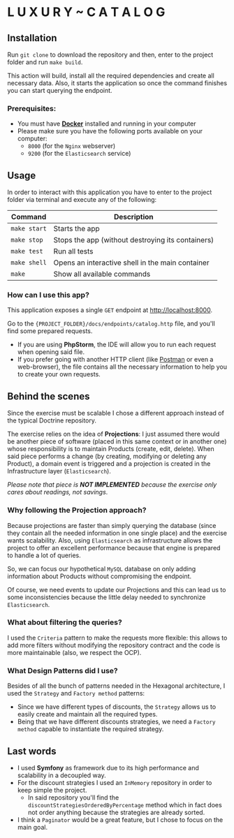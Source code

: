 # L U X U R Y ~ C A T A L O G
## Installation
Run `git clone` to download the repository and then, enter to the project folder and run `make build`.

This action will build, install all the required dependencies and create all necessary data. Also, it starts the application so once the command finishes you can start querying the endpoint.

### Prerequisites:
- You must have **[Docker](https://www.docker.com/)** installed and running in your computer
- Please make sure you have the following ports available on your computer:
    - `8000` (for the `Nginx` webserver)
    - `9200` (for the `Elasticsearch` service)

## Usage
In order to interact with this application you have to enter to the project folder via terminal and execute any of the following:

| Command      | Description                                       |
|--------------|---------------------------------------------------|
| `make start` | Starts the app                                    |
| `make stop`  | Stops the app (without destroying its containers) |
| `make test`  | Run all tests                                     |
| `make shell` | Opens an interactive shell in the main container  |
| `make`       | Show all available commands                       |


### How can I use this app?

This application exposes a single `GET` endpoint at [http://localhost:8000](http://localhost:8000).

Go to the `{PROJECT_FOLDER}/docs/endpoints/catalog.http` file, and you'll find some prepared requests.
- If you are using **PhpStorm**, the IDE will allow you to run each request when opening said file.
- If you prefer going with another HTTP client (like [Postman](https://www.postman.com/) or even a web-browser), the file contains all the necessary information to help you to create your own requests.

## Behind the scenes
Since the exercise must be scalable I chose a different approach instead of the typical Doctrine repository.

The exercise relies on the idea of **Projections**: I just assumed there would be another piece of software (placed in this same context or in another one) whose responsibility is to maintain Products (create, edit, delete).
When said piece performs a change (by creating, modifying or deleting any Product), a domain event is triggered and a projection is created in the Infrastructure layer (`Elasticsearch`).

*Please note that piece is **NOT IMPLEMENTED** because the exercise only cares about readings, not savings*.

### Why following the Projection approach?
Because projections are faster than simply querying the database (since they contain all the needed information in one single place) and the exercise wants scalability.
Also, using `Elasticsearch` as infrastructure allows the project to offer an excellent performance because that engine is prepared to handle a lot of queries.

So, we can focus our hypothetical `MySQL` database on only adding information about Products without compromising the endpoint.

Of course, we need events to update our Projections and this can lead us to some inconsistencies because the little delay needed to synchronize `Elasticsearch`.

### What about filtering the queries?
I used the `Criteria` pattern to make the requests more flexible: this allows to add more filters without modifying the repository contract and the code is more maintainable (also, we respect the OCP).

### What Design Patterns did I use?
Besides of all the bunch of patterns needed in the Hexagonal architecture, I used the `Strategy` and `Factory method` patterns:
- Since we have different types of discounts, the `Strategy` allows us to easily create and maintain all the required types.
- Being that we have different discounts strategies, we need a `Factory method` capable to instantiate the required strategy.

## Last words
- I used **Symfony** as framework due to its high performance and scalability in a decoupled way.
- For the discount strategies I used an `InMemory` repository in order to keep simple the project.
    - In said repository you'll find the `discountStrategiesOrderedByPercentage` method which in fact does not order anything because the strategies are already sorted.
- I think a `Paginator` would be a great feature, but I chose to focus on the main goal. 
